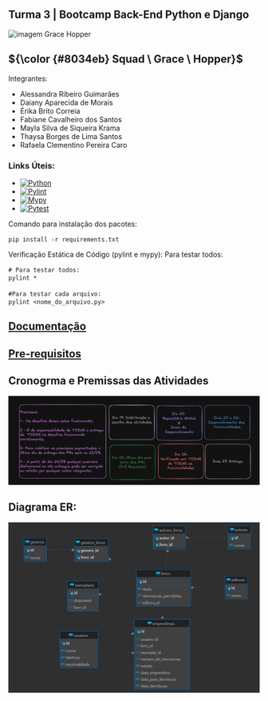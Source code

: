 
 ## Turma 3 | Bootcamp Back-End Python e Django
  <img src="https://www.timeforkids.com/wp-content/uploads/2020/08/Grace_003.jpg?w=926" alt="imagem Grace Hopper" width="200px"/>
  
## ${\color {#8034eb} Squad \ Grace \ Hopper}$  

Integrantes:
- Alessandra Ribeiro Guimarães
- Daiany Aparecida de Morais
- Érika Brito Correia
- Fabiane Cavalheiro dos Santos
- Mayla Silva de Siqueira Krama
- Thaysa Borges de Lima Santos
- Rafaela Clementino Pereira Caro
### Links Úteis:
+ [![Python](https://img.shields.io/badge/Python-blue)](https://www.python.org/downloads/)
+ [![Pylint](https://img.shields.io/badge/Pylint-yellowgreen)](https://pypi.org/project/pylint/)
+ [![Mypy](https://img.shields.io/badge/Mypy-darkblue)](https://mypy.readthedocs.io/en/stable/)
+ [![Pytest](https://img.shields.io/badge/Pytest-orange)](https://pypi.org/project/pytest/)


Comando para instalação dos pacotes:
```
pip install -r requirements.txt 

```
Verificação Estática de Código (pylint e mypy):
Para testar todos:

```
# Para testar todos:
pylint *

#Para testar cada arquivo:
pylint <nome_do_arquivo.py> 

```
## [Documentação](https://github.com/AleDevir/Biblioteca_sql_bootcamp_python/blob/Desafio_SQL_Squad_Grace_Hopper/docs/documentacao.md)
## [Pre-requisitos](https://github.com/AleDevir/Bootcamp-Back-End-Python-Exercicio-POO/blob/desafio_poo_Squad_Grace_Hopper/pre-requisitos.md)

## Cronogrma e Premissas das Atividades
![Cronograma](https://github.com/AleDevir/Biblioteca_sql_bootcamp_python/blob/Desafio_SQL_Squad_Grace_Hopper/docs/img/Premissas.png)

## Diagrama ER:
![ER](https://github.com/AleDevir/Biblioteca_sql_bootcamp_python/blob/Desafio_SQL_Squad_Grace_Hopper/docs/img/Diaframa%20ER.png)
